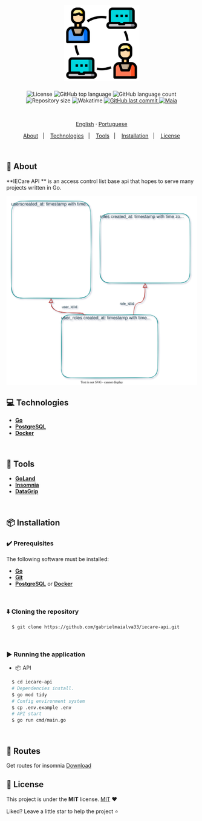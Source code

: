 <h1 align="center">
  <img src=".github/assets/acl.png" height="200" alt="acl">
</h1>

<p align="center">
  <img src="https://img.shields.io/github/license/gabrielmaialva33/iecare-api?color=00b8d3?style=flat&logo=appveyor" alt="License" />
  <img src="https://img.shields.io/github/languages/top/gabrielmaialva33/iecare-api?style=flat&logo=appveyor" alt="GitHub top language" >
  <img src="https://img.shields.io/github/languages/count/gabrielmaialva33/iecare-api?style=flat&logo=appveyor" alt="GitHub language count" >
  <img src="https://img.shields.io/github/repo-size/gabrielmaialva33/iecare-api?style=flat&logo=appveyor" alt="Repository size" >
  <img src="https://wakatime.com/badge/user/e61842d0-c588-4586-96a3-f0448a434be4/project/c4df4417-ef3b-4723-b2db-f40d8b003871.svg?style=flat&logo=appveyor" alt="Wakatime" >
  <a href="https://github.com/gabrielmaialva33/iecare-api/commits/master">
    <img src="https://img.shields.io/github/last-commit/gabrielmaialva33/iecare-api?style=flat&logo=appveyor" alt="GitHub last commit" >
    <img src="https://img.shields.io/badge/made%20by-Maia-15c3d6?style=flat&logo=appveyor" alt="Maia" >  
  </a>
</p>

<br>

<p align="center">
    <a href="README.md">English</a>
    ·
    <a href="README-pt.md">Portuguese</a>
</p>

<p align="center">
  <a href="#bookmark-about">About</a>&nbsp;&nbsp;&nbsp;|&nbsp;&nbsp;&nbsp;
  <a href="#computer-technologies">Technologies</a>&nbsp;&nbsp;&nbsp;|&nbsp;&nbsp;&nbsp;
  <a href="#wrench-tools">Tools</a>&nbsp;&nbsp;&nbsp;|&nbsp;&nbsp;&nbsp;
  <a href="#package-installation">Installation</a>&nbsp;&nbsp;&nbsp;|&nbsp;&nbsp;&nbsp;
  <a href="#memo-license">License</a>
</p>

<br>

## :bookmark: About

**IECare API ** is an access control list base api that hopes to serve many projects written in Go.

<kbd>
  <img src=".github/assets/schema.svg" alt="schema">
</kbd>

<br>

## :computer: Technologies

- **[Go](https://go.dev/)**
- **[PostgreSQL](https://www.postgresql.org/)**
- **[Docker](https://www.docker.com/)**

<br>

## :wrench: Tools

- **[GoLand](https://www.jetbrains.com/goland/)**
- **[Insomnia](https://insomnia.rest/)**
- **[DataGrip](https://www.jetbrains.com/datagrip/)**

<br>

## :package: Installation

### :heavy_check_mark: **Prerequisites**

The following software must be installed:

- **[Go](https://go.dev/dl/)**
- **[Git](https://git-scm.com/)**
- **[PostgreSQL](https://www.postgresql.org/download/)** or **[Docker](https://www.docker.com/get-started/)**

<br>

### :arrow_down: **Cloning the repository**

```sh
  $ git clone https://github.com/gabrielmaialva33/iecare-api.git
```

<br>

### :arrow_forward: **Running the application**

- :package: API

```sh
  $ cd iecare-api
  # Dependencies install.
  $ go mod tidy
  # Config environment system
  $ cp .env.example .env
  # API start
  $ go run cmd/main.go
```

<br>

## :twisted_rightwards_arrows: Routes

Get routes for
insomnia [Download](https://raw.githubusercontent.com/gabrielmaialva33/iecare-api/master/.github/assets/Insomnia.zip)

## :memo: License

This project is under the **MIT** license. [MIT](./LICENSE) ❤️

Liked? Leave a little star to help the project ⭐

